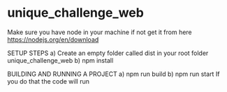 # unique_challenge_web

Make sure you have node in your machine
if not get it from here https://nodejs.org/en/download

SETUP STEPS
a) Create an empty folder called dist in your root folder unique_challenge_web
b) npm install

BUILDING AND RUNNING A PROJECT
a) npm run build
b) npm run start
If you do that the code will run 
